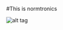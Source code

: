 #This is normtronics

![alt tag](https://travis-ci.org/soldiercnorm/normtronicsMedia.svg?branch=master)

